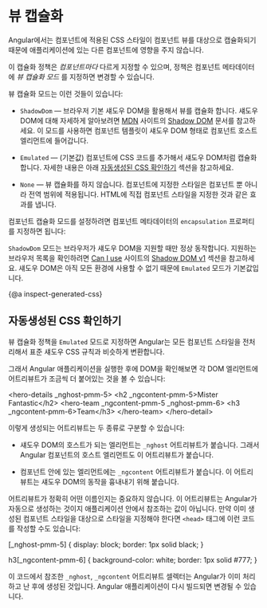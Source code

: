 <!--
# View encapsulation
-->
# 뷰 캡슐화

<!--
In Angular, component CSS styles are encapsulated into the component's view and don't
affect the rest of the application.

To control how this encapsulation happens on a *per
component* basis, you can set the *view encapsulation mode* in the component metadata.
Choose from the following modes:

* `ShadowDom` view encapsulation uses the browser's native shadow DOM implementation (see
  [Shadow DOM](https://developer.mozilla.org/en-US/docs/Web/Web_Components/Shadow_DOM)
  on the [MDN](https://developer.mozilla.org) site)
  to attach a shadow DOM to the component's host element, and then puts the component
  view inside that shadow DOM. The component's styles are included within the shadow DOM.

* `Emulated` view encapsulation (the default) emulates the behavior of shadow DOM by preprocessing
  (and renaming) the CSS code to effectively scope the CSS to the component's view.
  For details, see [Inspecting generated CSS](guide/view-encapsulation#inspect-generated-css) below.

* `None` means that Angular does no view encapsulation.
  Angular adds the CSS to the global styles.
  The scoping rules, isolations, and protections discussed earlier don't apply.
  This is essentially the same as pasting the component's styles into the HTML.

To set the component's encapsulation mode, use the `encapsulation` property in the component metadata:

<code-example path="component-styles/src/app/quest-summary.component.ts" region="encapsulation.shadow" header="src/app/quest-summary.component.ts"></code-example>

`ShadowDom` view encapsulation only works on browsers that have native support
for shadow DOM (see [Shadow DOM v1](https://caniuse.com/shadowdomv1) on the
[Can I use](https://caniuse.com/) site). The support is still limited,
which is why `Emulated` view encapsulation is the default mode and recommended
in most cases.
-->
Angular에서는 컴포넌트에 적용된 CSS 스타일이 컴포넌트 뷰를 대상으로 캡슐화되기 때문에 애플리케이션에 있는 다른 컴포넌트에 영향을 주지 않습니다.

이 캡슐화 정책은 *컴포넌트마다* 다르게 지정할 수 있으며, 정책은 컴포넌트 메타데이터에 *뷰 캡슐화 모드* 를 지정하면 변경할 수 있습니다.

뷰 캡슐화 모드는 이런 것들이 있습니다:

* `ShadowDom` &mdash; 브라우저 기본 섀도우 DOM을 활용해서 뷰를 캡슐화 합니다.
섀도우 DOM에 대해 자세하게 알아보려면 [MDN](https://developer.mozilla.org) 사이트의 [Shadow DOM](https://developer.mozilla.org/en-US/docs/Web/Web_Components/Shadow_DOM) 문서를 참고하세요.
이 모드를 사용하면 컴포넌트 템플릿이 섀도우 DOM 형태로 컴포넌트 호스트 엘리먼트에 들어갑니다.

* `Emulated` &mdash; (기본값) 컴포넌트에 CSS 코드를 추가해서 섀도우 DOM처럼 캡슐화합니다.
자세한 내용은 아래 [자동생성된 CSS 확인하기](guide/view-encapsulation#inspect-generated-css) 섹션을 참고하세요.

* `None` &mdash; 뷰 캡슐화를 하지 않습니다.
컴포넌트에 지정한 스타일은 컴포넌트 뿐 아니라 전역 범위에 적용됩니다.
HTML에 직접 컴포넌트 스타일을 지정한 것과 같은 효과를 냅니다.

컴포넌트 캡슐화 모드를 설정하려면 컴포넌트 메타데이터의 `encapsulation` 프로퍼티를 지정하면 됩니다:

<code-example path="component-styles/src/app/quest-summary.component.ts" region="encapsulation.shadow" header="src/app/quest-summary.component.ts"></code-example>

`ShadowDom` 모드는 브라우저가 섀도우 DOM을 지원할 때만 정상 동작합니다.
지원하는 브라우저 목록을 확인하려면 [Can I use](http://caniuse.com) 사이트의 [Shadow DOM v1](https://caniuse.com/#feat=shadowdomv1) 섹션을 참고하세요.
섀도우 DOM은 아직 모든 환경에 사용할 수 없기 때문에 `Emulated` 모드가 기본값입니다.


{@a inspect-generated-css}

<!--
## Inspecting generated CSS
-->
## 자동생성된 CSS 확인하기

<!--
When using emulated view encapsulation, Angular preprocesses
all component styles so that they approximate the standard shadow CSS scoping rules.

In the DOM of a running Angular application with emulated view
encapsulation enabled, each DOM element has some extra attributes
attached to it:

<code-example format="">
  &lt;hero-details _nghost-pmm-5>
    &lt;h2 _ngcontent-pmm-5>Mister Fantastic&lt;/h2>
    &lt;hero-team _ngcontent-pmm-5 _nghost-pmm-6>
      &lt;h3 _ngcontent-pmm-6>Team&lt;/h3>
    &lt;/hero-team>
  &lt;/hero-detail>

</code-example>

There are two kinds of generated attributes:

* An element that would be a shadow DOM host in native encapsulation has a
  generated `_nghost` attribute. This is typically the case for component host elements.
* An element within a component's view has a `_ngcontent` attribute
that identifies to which host's emulated shadow DOM this element belongs.

The exact values of these attributes aren't important. They are automatically
generated and you should never refer to them in application code. But they are targeted
by the generated component styles, which are in the `<head>` section of the DOM:

<code-example format="">
  [_nghost-pmm-5] {
    display: block;
    border: 1px solid black;
  }

  h3[_ngcontent-pmm-6] {
    background-color: white;
    border: 1px solid #777;
  }
</code-example>

These styles are post-processed so that each selector is augmented
with `_nghost` or `_ngcontent` attribute selectors.
These extra selectors enable the scoping rules described in this page.
-->
뷰 캡슐화 정책을 `Emulated` 모드로 지정하면 Angular는 모든 컴포넌트 스타일을 전처리해서 표준 섀도우 CSS 규칙과 비슷하게 변환합니다.

그래서 Angular 애플리케이션을 실행한 후에 DOM을 확인해보면 각 DOM 엘리먼트에 어트리뷰트가 조금씩 더 붙어있는 것을 볼 수 있습니다:

<code-example format="">
  &lt;hero-details _nghost-pmm-5>
    &lt;h2 _ngcontent-pmm-5>Mister Fantastic&lt;/h2>
    &lt;hero-team _ngcontent-pmm-5 _nghost-pmm-6>
      &lt;h3 _ngcontent-pmm-6>Team&lt;/h3>
    &lt;/hero-team>
  &lt;/hero-detail>

</code-example>

이렇게 생성되는 어트리뷰트는 두 종류로 구분할 수 있습니다:

* 섀도우 DOM의 호스트가 되는 엘리먼트는 `_nghost` 어트리뷰트가 붙습니다.
그래서 Angular 컴포넌트의 호스트 엘리먼트도 이 어트리뷰트가 붙습니다.

* 컴포넌트 안에 있는 엘리먼트에는 `_ngcontent` 어트리뷰트가 붙습니다.
이 어트리뷰트는 섀도우 DOM의 동작을 흉내내기 위해 붙습니다.

어트리뷰트가 정확히 어떤 이름인지는 중요하지 않습니다.
이 어트리뷰트는 Angular가 자동으로 생성하는 것이지 애플리케이션 안에서 참조하는 값이 아닙니다.
만약 이미 생성된 컴포넌트 스타일을 대상으로 스타일을 지정해야 한다면 `<head>` 태그에 이런 코드를 작성할 수도 있습니다:

<code-example format="">
  [_nghost-pmm-5] {
    display: block;
    border: 1px solid black;
  }

  h3[_ngcontent-pmm-6] {
    background-color: white;
    border: 1px solid #777;
  }
</code-example>

이 코드에서 참조한 `_nghost`, `_ngcontent` 어트리뷰트 셀렉터는 Angular가 이미 처리하고 난 후에 생성된 것입니다.
Angular 애플리케이션이 다시 빌드되면 변경될 수 있습니다.
